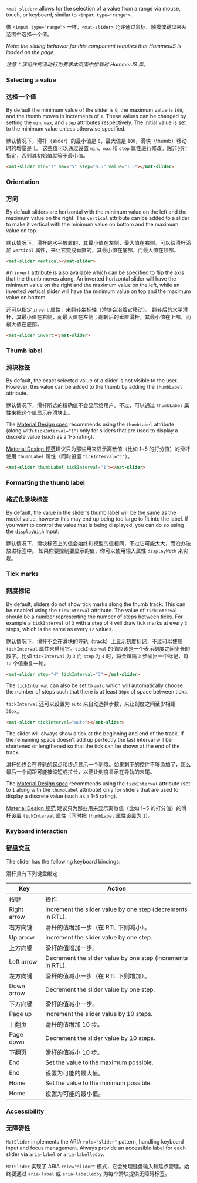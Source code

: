 `<mat-slider>` allows for the selection of a value from a range via mouse, touch, or keyboard,
similar to `<input type="range">`.

像 `<input type="range">` 一样，`<mat-slider>` 允许通过鼠标、触摸或键盘来从范围中选择一个值。

<!-- example(slider-overview) -->

_Note: the sliding behavior for this component requires that HammerJS is loaded on the page._

*注意：该组件的滑动行为要求本页面中加载过 HammerJS 库。*

### Selecting a value

### 选择一个值

By default the minimum value of the slider is `0`, the maximum value is `100`, and the thumb moves
in increments of `1`. These values can be changed by setting the `min`, `max`, and `step` attributes
respectively. The initial value is set to the minimum value unless otherwise specified.

默认情况下，滑杆（slider）的最小值是 `0`，最大值是 `100`，滑块（thumb）移动时的增量是 `1`。
这些值可以通过设置 `min`、`max` 和 `step` 属性进行修改。除非另行指定，否则其初始值就等于最小值。

```html
<mat-slider min="1" max="5" step="0.5" value="1.5"></mat-slider>
```

### Orientation

### 方向

By default sliders are horizontal with the minimum value on the left and the maximum value on the
right. The `vertical` attribute can be added to a slider to make it vertical with the minimum value
on bottom and the maximum value on top.

默认情况下，滑杆是水平放置的，其最小值在左侧，最大值在右侧。可以给滑杆添加 `vertical` 属性，来让它变成垂直的，其最小值在底部，而最大值在顶部。

```html
<mat-slider vertical></mat-slider>
```

An `invert` attribute is also available which can be specified to flip the axis that the thumb moves
along. An inverted horizontal slider will have the minimum value on the right and the maximum value
on the left, while an inverted vertical slider will have the minimum value on top and the maximum
value on bottom.

还可以指定 `invert` 属性，来翻转坐标轴（滑块会沿着它移动）。
翻转后的水平滑杆，其最小值在右侧，而最大值在左侧；翻转后的垂直滑杆，其最小值在上部，而最大值在底部。

```html
<mat-slider invert></mat-slider>
```

### Thumb label

### 滑块标签

By default, the exact selected value of a slider is not visible to the user. However, this value can
be added to the thumb by adding the `thumbLabel` attribute.

默认情况下，滑杆所选的精确值不会显示给用户。不过，可以通过 `thumbLabel` 属性来把这个值显示在滑块上。

The [Material Design spec](https://material.io/design/components/sliders.html#discrete-slider) recommends using the
`thumbLabel` attribute (along with `tickInterval="1"`) only for sliders that are used to display a
discrete value (such as a 1-5 rating).

[Material Design 规范](https://material.io/design/components/sliders.html#discrete-slider)建议只为那些用来显示离散值（比如 1~5 的打分值）的滑杆使用 `thumbLabel` 属性（同时设置 `tickInterval="1"`）。

```html
<mat-slider thumbLabel tickInterval="1"></mat-slider>
```

### Formatting the thumb label

### 格式化滑块标签

By default, the value in the slider's thumb label will be the same as the model value, however this
may end up being too large to fit into the label. If you want to control the value that is being
displayed, you can do so using the `displayWith` input.

默认情况下，滑块标签上的值会始终和模型的值相同，不过它可能太大，而没办法放进标签中。
如果你要控制要显示的值，你可以使用输入属性 `displayWith` 来实现。

<!-- example(slider-formatting) -->

### Tick marks

### 刻度标记

By default, sliders do not show tick marks along the thumb track. This can be enabled using the
`tickInterval` attribute. The value of `tickInterval` should be a number representing the number
of steps between ticks. For example a `tickInterval` of `3` with a `step` of `4` will draw
tick marks at every `3` steps, which is the same as every `12` values.

默认情况下，滑杆不会在滑块的导轨（track）上显示刻度标记，不过可以使用 `tickInterval` 属性来启用它。`tickInterval` 的值应该是一个表示刻度之间步长的数字。比如 `tickInterval` 为 `3` 而 `step` 为 `4` 时，将会每隔 `3` 步画出一个标记，每 `12` 个值重复一轮。

```html
<mat-slider step="4" tickInterval="3"></mat-slider>
```

The `tickInterval` can also be set to `auto` which will automatically choose the number of steps
such that there is at least `30px` of space between ticks.

`tickInterval` 还可以设置为 `auto` 来自动选择步数，来让刻度之间至少相距 `30px`。

```html
<mat-slider tickInterval="auto"></mat-slider>
```

The slider will always show a tick at the beginning and end of the track. If the remaining space
doesn't add up perfectly the last interval will be shortened or lengthened so that the tick can be
shown at the end of the track.

滑杆始终会在导轨的起点和终点显示一个刻度。如果剩下的控件不够添加了，那么最后一个间距可能被缩短或拉长，以便让刻度显示在导轨的末尾。

The [Material Design spec](https://material.io/design/components/sliders.html#discrete-slider) recommends using the
`tickInterval` attribute (set to `1` along with the `thumbLabel` attribute) only for sliders that
are used to display a discrete value (such as a 1-5 rating).

[Material Design 规范](https://material.io/design/components/sliders.html#discrete-slider) 建议只为那些用来显示离散值（比如 1~5 的打分值）的滑杆设置 `tickInterval` 属性（同时把 `thumbLabel` 属性设置为 `1`）。

### Keyboard interaction

### 键盘交互

The slider has the following keyboard bindings:

滑杆具有下列键盘绑定：

| Key         | Action                                                                             |
|-------------|------------------------------------------------------------------------------------|
| 按键         | 操作                                                                             |
| Right arrow | Increment the slider value by one step (decrements in RTL).                        |
| 右方向键 | 滑杆的值增加一步（在 RTL 下则减小）。 |
| Up arrow    | Increment the slider value by one step.                                            |
| 上方向键 | 滑杆的值增加一步。 |
| Left arrow  | Decrement the slider value by one step (increments in RTL).                        |
| 左方向键 | 滑杆的值减小一步（在 RTL 下则增加）。 |
| Down arrow  | Decrement the slider value by one step.                                            |
| 下方向键  | 滑杆的值减小一步。 |
| Page up     | Increment the slider value by 10 steps.                                            |
| 上翻页 | 滑杆的值增加 10 步。 |
| Page down   | Decrement the slider value by 10 steps.                                            |
| 下翻页 | 滑杆的值减小 10 步。 |
| End         | Set the value to the maximum possible.                                             |
| End         | 设置为可能的最大值。 |
| Home        | Set the value to the minimum possible.                                             |
| Home        | 设置为可能的最小值。 |

### Accessibility

### 无障碍性

`MatSlider` implements the ARIA `role="slider"` pattern, handling keyboard input and focus
management. Always provide an accessible label for each slider via `aria-label` or
`aria-labelledby`.

`MatSlider` 实现了 ARIA `role="slider"` 模式，它会处理键盘输入和焦点管理。始终要通过 `aria-label` 或 `aria-labelledby` 为每个滑块提供无障碍标签。

